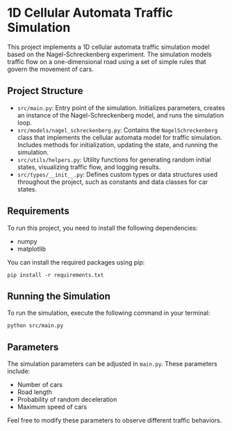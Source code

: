 # 1D Cellular Automata Traffic Simulation

This project implements a 1D cellular automata traffic simulation model based on the Nagel-Schreckenberg experiment. The simulation models traffic flow on a one-dimensional road using a set of simple rules that govern the movement of cars.

## Project Structure

- `src/main.py`: Entry point of the simulation. Initializes parameters, creates an instance of the Nagel-Schreckenberg model, and runs the simulation loop.
- `src/models/nagel_schreckenberg.py`: Contains the `NagelSchreckenberg` class that implements the cellular automata model for traffic simulation. Includes methods for initialization, updating the state, and running the simulation.
- `src/utils/helpers.py`: Utility functions for generating random initial states, visualizing traffic flow, and logging results.
- `src/types/__init__.py`: Defines custom types or data structures used throughout the project, such as constants and data classes for car states.

## Requirements

To run this project, you need to install the following dependencies:

- numpy
- matplotlib

You can install the required packages using pip:

```
pip install -r requirements.txt
```

## Running the Simulation

To run the simulation, execute the following command in your terminal:

```
python src/main.py
```

## Parameters

The simulation parameters can be adjusted in `main.py`. These parameters include:

- Number of cars
- Road length
- Probability of random deceleration
- Maximum speed of cars

Feel free to modify these parameters to observe different traffic behaviors.